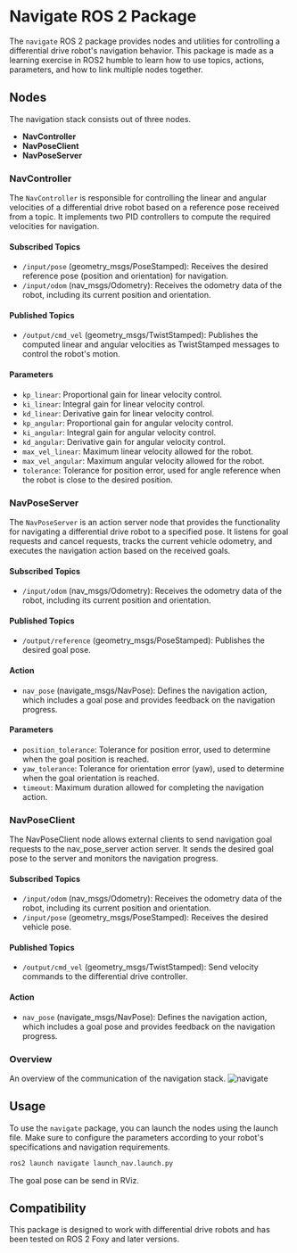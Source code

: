 # Navigate ROS 2 Package

The `navigate` ROS 2 package provides nodes and utilities for controlling a differential drive robot's navigation behavior. This package is made as a learning exercise in ROS2 humble to learn how to use topics, actions, parameters, and how to link multiple nodes together.

## Nodes
The navigation stack consists out of three nodes.
- **NavController**
- **NavPoseClient**
- **NavPoseServer**
  
### NavController

The `NavController` is responsible for controlling the linear and angular velocities of a differential drive robot based on a reference pose received from a topic. It implements two PID controllers to compute the required velocities for navigation.

#### Subscribed Topics

- `/input/pose` (geometry_msgs/PoseStamped): Receives the desired reference pose (position and orientation) for navigation.
- `/input/odom` (nav_msgs/Odometry): Receives the odometry data of the robot, including its current position and orientation.

#### Published Topics

- `/output/cmd_vel` (geometry_msgs/TwistStamped): Publishes the computed linear and angular velocities as TwistStamped messages to control the robot's motion.

#### Parameters

- `kp_linear`: Proportional gain for linear velocity control.
- `ki_linear`: Integral gain for linear velocity control.
- `kd_linear`: Derivative gain for linear velocity control.
- `kp_angular`: Proportional gain for angular velocity control.
- `ki_angular`: Integral gain for angular velocity control.
- `kd_angular`: Derivative gain for angular velocity control.
- `max_vel_linear`: Maximum linear velocity allowed for the robot.
- `max_vel_angular`: Maximum angular velocity allowed for the robot.
- `tolerance`: Tolerance for position error, used for angle reference when the robot is close to the desired position.

### NavPoseServer

The `NavPoseServer` is an action server node that provides the functionality for navigating a differential drive robot to a specified pose. It listens for goal requests and cancel requests, tracks the current vehicle odometry, and executes the navigation action based on the received goals.

#### Subscribed Topics

- `/input/odom` (nav_msgs/Odometry): Receives the odometry data of the robot, including its current position and orientation.

#### Published Topics

- `/output/reference` (geometry_msgs/PoseStamped): Publishes the desired goal pose.

#### Action

- `nav_pose` (navigate_msgs/NavPose): Defines the navigation action, which includes a goal pose and provides feedback on the navigation progress.

#### Parameters

- `position_tolerance`: Tolerance for position error, used to determine when the goal position is reached.
- `yaw_tolerance`: Tolerance for orientation error (yaw), used to determine when the goal orientation is reached.
- `timeout`: Maximum duration allowed for completing the navigation action.

### NavPoseClient

The NavPoseClient node allows external clients to send navigation goal requests to the nav_pose_server action server. It sends the desired goal pose to the server and monitors the navigation progress.

#### Subscribed Topics

- `/input/odom` (nav_msgs/Odometry): Receives the odometry data of the robot, including its current position and orientation.
- `/input/pose` (geometry_msgs/PoseStamped): Receives the desired vehicle pose.

#### Published Topics

- `/output/cmd_vel` (geometry_msgs/TwistStamped): Send velocity commands to the differential drive controller.

#### Action

- `nav_pose` (navigate_msgs/NavPose): Defines the navigation action, which includes a goal pose and provides feedback on the navigation progress.

### Overview
An overview of the communication of the navigation stack.
![navigate](https://github.com/Luka140/AE4ASM599-ros-gazebo/assets/79090591/4f507ed4-1a38-4590-ae5b-63e8fefd98d6)

## Usage

To use the `navigate` package, you can launch the nodes using the launch file. Make sure to configure the parameters according to your robot's specifications and navigation requirements.
```bash
ros2 launch navigate launch_nav.launch.py
```
The goal pose can be send in RViz.

## Compatibility

This package is designed to work with differential drive robots and has been tested on ROS 2 Foxy and later versions.
